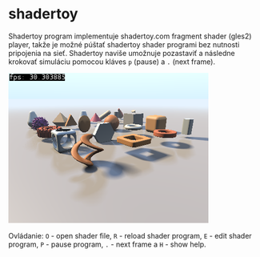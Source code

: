 # shadertoy

Shadertoy program implementuje shadertoy.com fragment shader (gles2) player, takže je možné púštať shadertoy shader programi bez nutnosti pripojenia na sieť. Shadertoy naviše umožnuje pozastaviť a následne krokovať simuláciu pomocou kláves `p` (pause) a `.` (next frame).

![](assets/shadertoy_primitives_shader.png)

Ovládanie: `O` - open shader file, `R` - reload shader program, `E` - edit shader program, `P` - pause program, `.` - next frame a `H` - show help.
